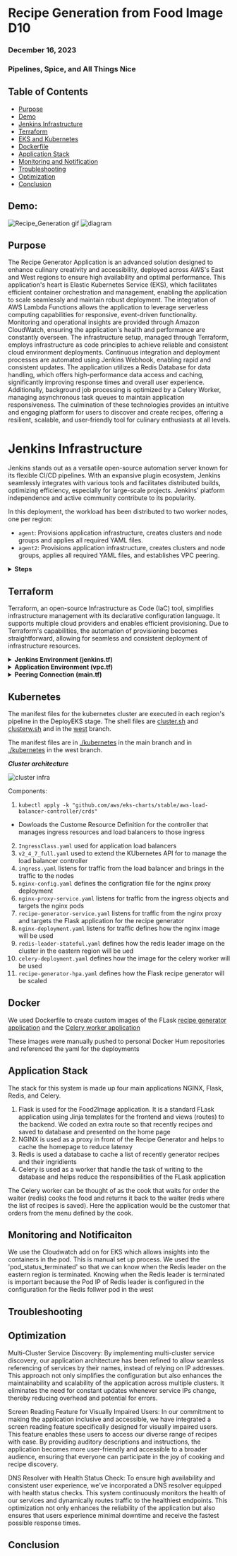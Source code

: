 # Recipe Generation from Food Image D10
### December 16, 2023
### Pipelines, Spice, and All Things Nice

## Table of Contents
- [Purpose](#purpose)
- [Demo](#demo)
- [Jenkins Infrastructure](#jenkins-infrastructure)
- [Terraform](#terraform)
- [EKS and Kubernetes](#eks-and-kubernetes)
- [Dockerfile](#dockerfile)
- [Application Stack](#application-stack)
- [Monitoring and Notification](#monitoring-and-notification)
- [Troubleshooting](#troubleshooting)
- [Optimization](#optimization)
- [Conclusion](#conclusion)

## Demo:
![Recipe_Generation gif](https://user-images.githubusercontent.com/55757415/124395585-8d0d0780-dd22-11eb-86fe-3a23d921b608.gif)
![diagram]()

## Purpose
The Recipe Generator Application is an advanced solution designed to enhance culinary creativity and accessibility, deployed across AWS's East and West regions to ensure high availability and optimal performance. This application's heart is Elastic Kubernetes Service (EKS), which facilitates efficient container orchestration and management, enabling the application to scale seamlessly and maintain robust deployment. The integration of AWS Lambda Functions allows the application to leverage serverless computing capabilities for responsive, event-driven functionality. Monitoring and operational insights are provided through Amazon CloudWatch, ensuring the application's health and performance are constantly overseen. The infrastructure setup, managed through Terraform, employs infrastructure as code principles to achieve reliable and consistent cloud environment deployments. Continuous integration and deployment processes are automated using Jenkins Webhook, enabling rapid and consistent updates. The application utilizes a Redis Database for data handling, which offers high-performance data access and caching, significantly improving response times and overall user experience. Additionally, background job processing is optimized by a Celery Worker, managing asynchronous task queues to maintain application responsiveness. The culmination of these technologies provides an intuitive and engaging platform for users to discover and create recipes, offering a resilient, scalable, and user-friendly tool for culinary enthusiasts at all levels.

# Jenkins Infrastructure
Jenkins stands out as a versatile open-source automation server known for its flexible CI/CD pipelines. With an expansive plugin ecosystem, Jenkins seamlessly integrates with various tools and facilitates distributed builds, optimizing efficiency, especially for large-scale projects. Jenkins' platform independence and active community contribute to its popularity.

In this deployment, the workload has been distributed to two worker nodes, one per region:

- `agent`: Provisions application infrastructure, creates clusters and node groups and applies all required YAML files.
- `agent2`: Provisions application infrastructure, creates clusters and node groups, applies all required YAML files, and establishes VPC peering.

<details>
  <summary><strong>Steps</strong></summary>

1. **Install Jenkins:**
   - Execute the `agent.sh` script to automatically install the required files.

2. **Generate Key Pairs:**
   - Create a new key pair with PEM on AWS EC2; the secret key is required for agent SSH creation.
   - Save the private key.

3. **Set Up Agents:**
   - Create a new node in Jenkins (Dashboard -> nodes).
   - Specify the name and location of the code directory.
   - Select "Launch agent via SSH" using the saved private key.
   - The host will be the public IP of the agent instance (agent/agent2).
   - Create credentials by entering the private key directly.
   - Save and check the log to verify agent status.
   - Create a second node with the same configuration; the only change should be the public IP.

4. **Configure AWS Credentials:**
   - In Jenkins server:
     - Go to "Manage Jenkins" -> "Credentials" -> "System" -> "Global credentials (unrestricted)".
     - Create 2 credentials (access and secret key) using "Secret text" - one for access key and the secret key.

5. **Create a Multi-Branch Pipeline:**
   - Create a new Jenkins item and select "Multi-branch pipeline."
   - Configure Jenkins Credentials Provider as needed.
   - Copy and import the Repository URL where the application source code resides.
   - Use your GitHub username and the generated key from GitHub as your credentials.

**Note:** To give Terraform access to the AWS account, both access and secret keys must be included. Since GitHub is the Source Code Management (SCM), this part of the Terraform file cannot be included. Instead, AWS keys will be stored securely in Jenkins.
</details>


## Terraform
Terraform, an open-source Infrastructure as Code (IaC) tool, simplifies infrastructure management with its declarative configuration language. It supports multiple cloud providers and enables efficient provisioning. Due to Terraform's capabilities, the automation of provisioning becomes straightforward, allowing for seamless and consistent deployment of infrastructure resources.

<details>
  <summary><strong>Jenkins Environment (jenkins.tf)</strong></summary>

### EC2 (Jenkins Manager)
- The `jenkins.sh` script automates the installation of the Jenkins application on an EC2 instance.

### EC2 (Agent)
- An agent is created with 4GB extra storage.
- The `agent.sh` script installs dependencies for the agent, including Docker, Terraform, AWS CLI, EKSCTL, and kubectl.
- This agent is tasked with deploying in the east region.

### EC2 (Agent2)
- Similar to the first agent, this agent is created with 4GB extra storage.
- The `agent.sh` script installs dependencies for the agent, including Docker, Terraform, AWS CLI, EKSCTL, and kubectl.
- This agent is created to deploy in the west region.
</details>

<details>
  <summary><strong>Application Environment (vpc.tf)</strong></summary>

- A `vpc.tf` file was created for the east and west regions, increasing availability and lowering latency.
- Components include:
  - **Virtual Private Cloud (VPC):** The networking framework that manages resources.
  - **Availability Zones (2 AZs):** Providing redundancy and fault tolerance by distributing resources across different AZs.
  - **2 Public Subnets**
  - **2 Private Subnets:** Subnets isolated from the public internet, for sensitive data.
  - **NAT Gateway:** A network gateway for egress traffic from private subnets to the internet.
  - **2 Route Tables:** Routing rules for traffic between subnets.
  - **Internet Gateway**
  - **NAT Gateway**
</details>

<details>
  <summary><strong>Peering Connection (main.tf)</strong></summary>

- Since a Redis database is being utilized to cache recipes, a peering connection is required to sync the database and display the same information regardless of the user's region.
- Components include:
  - VPC peering connection
  - VPC peering connection accepter
  - Route from east to west
  - Route from west to east
  - Security group rule (Port 6379)
</details>
</details>


## Kubernetes

The manifest files for the kubernetes cluster are executed in each region's pipeline in the DeployEKS stage. The shell files are [cluster.sh](./East/cluster.sh) and [clusterw.sh](!https://github.com/elmorenox/kura-final-team3/blob/west/west/clusterw.sh) and in the [west](!https://github.com/elmorenox/kura-final-team3/tree/west/west) branch.

The manifest files are in [./kubernetes](./kuber) in the main branch and in [./kubernetes](!https://github.com/elmorenox/kura-final-team3/tree/west/kubernetes) in the west branch. 

***Cluster architecture***

![cluster infra](./kubernetes-node.png)

Components:
1. ```kubectl apply -k "github.com/aws/eks-charts/stable/aws-load-balancer-controller/crds"``` 
- Dowloads the Custome Resource Definition for the controller that manages ingress resources and load balancers to those ingress
2. ```IngressClass.yaml``` used for application load balancers
3. ```v2_4_7_full.yaml``` used to extend the KUbernetes API for to manage the load balancer controller
4. ```ingress.yaml``` listens for traffic from the load balancer and brings in the traffic to the nodes
5. ```nginx-config.yaml``` defines the configration file for the nginx proxy deployment
6. ```nginx-proxy-service.yaml``` listens for traffic from the ingress objects and targets the nginx pods
7. ```recipe-generator-service.yaml``` listens for traffic from the nginx proxy and targets the Flask application for the recipe generator 
8. ```nginx-deployment.yaml``` listens for traffic defines how the nginx image will be used
9. ```redis-leader-stateful.yaml``` defines how the redis leader image on the  cluster in the eastern region will be ued
10. ```celery-deployment.yaml``` defines how the image for the celery worker will be used
11. ```recipe-generator-hpa.yaml``` defines how the Flask recipe generator will be scaled
       

## Docker
We used Dockerfile to create custom images of the FLask [recipe generator application](./Dockerfile) and the [Celery worker application](./CeleryWorker/Dockerfile) 

These images were manually pushed to personal Docker Hum repositories and referenced the yaml for the deployments

## Application Stack

The stack for this system is made up four main applications NGINX, Flask, Redis, and Celery.

1. Flask is used for the Food2Image application. It is a standard FLask application using Jinja templates for the frontend and views (routes) to the backend. We coded an extra route so that recently recipes and saved to database and presented on the home page
2. NGINX is used as a proxy in front of the Recipe Generator and helps to cache the homepage to reduce latenxy
3. Redis is used a database to cache a list of recently generator recipes and their ingridients
4. Celery is used as a worker that handle the task of writing to the database and helps reduce the responsibilities of the FLask application

The Celery worker can be thought of as the cook that waits for order the waiter (redis) cooks the food and returns it back to the waiter (redis where the list of recipes is saved). Here the application would be the customer that orders from the menu defined by the cook.

## Monitoring and Notificaiton

We use the Cloudwatch add on for EKS which allows insights into the containers in the pod. This is manual set up process. We used the 'pod_status_terminated' so that we can know when the Redis leader on the eastern region is terminated. Knowing when the Redis leader is terminated is important because the Pod IP of Redis leader is configured in the configuration for the Redis follwer pod in the west

## Troubleshooting

## Optimization
Multi-Cluster Service Discovery: By implementing multi-cluster service discovery, our application architecture has been refined to allow seamless referencing of services by their names, instead of relying on IP addresses. This approach not only simplifies the configuration but also enhances the maintainability and scalability of the application across multiple clusters. It eliminates the need for constant updates whenever service IPs change, thereby reducing overhead and potential for errors.

Screen Reading Feature for Visually Impaired Users: In our commitment to making the application inclusive and accessible, we have integrated a screen reading feature specifically designed for visually impaired users. This feature enables these users to access our diverse range of recipes with ease. By providing auditory descriptions and instructions, the application becomes more user-friendly and accessible to a broader audience, ensuring that everyone can participate in the joy of cooking and recipe discovery.

DNS Resolver with Health Status Check: To ensure high availability and consistent user experience, we've incorporated a DNS resolver equipped with health status checks. This system continuously monitors the health of our services and dynamically routes traffic to the healthiest endpoints. This optimization not only enhances the reliability of the application but also ensures that users experience minimal downtime and receive the fastest possible response times.


## Conclusion
